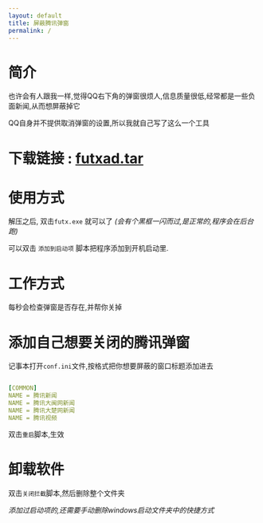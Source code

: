 ```yaml
---
layout: default
title: 屏蔽腾讯弹窗
permalink: /
---
```


# 简介
也许会有人跟我一样,觉得QQ右下角的弹窗很烦人,信息质量很低,经常都是一些负面新闻,从而想屏蔽掉它

QQ自身并不提供取消弹窗的设置,所以我就自己写了这么一个工具

# 下载链接 : [ futxad.tar](http://pan.baidu.com/s/1kVlNA2z)


# 使用方式

解压之后, 双击`futx.exe` 就可以了 *(会有个黑框一闪而过,是正常的,程序会在后台跑)*

可以双击 `添加到启动项` 脚本把程序添加到开机启动里.

# 工作方式
每秒会检查弹窗是否存在,并帮你关掉

# 添加自己想要关闭的腾讯弹窗
记事本打开`conf.ini`文件,按格式把你想要屏蔽的窗口标题添加进去

``` yaml

[COMMON]
NAME = 腾讯新闻
NAME = 腾讯大闽网新闻
NAME = 腾讯大楚网新闻
NAME = 腾讯视频

```
双击`重启`脚本,生效

# 卸载软件
双击`关闭拦截`脚本,然后删除整个文件夹

*添加过启动项的,还需要手动删除windows启动文件夹中的快捷方式*
